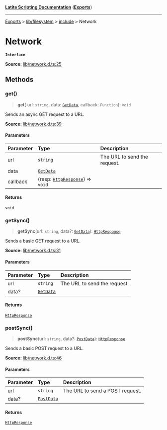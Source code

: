 [**Latite Scripting Documentation**](../../../../README.md) ([**Exports**](../../../../exports.md))

---

[Exports](../../../../exports.md) > [lib/filesystem](../../../index.md) > [include](../index.md) > Network

# Network

**`Interface`**

**Source:** [lib/network.d.ts:25](https://github.com/LatiteScripting/latitescripting.github.io/blob/35e18e6/definitions/lib/network.d.ts#L25)

## Methods

### get()

> **get**(
> url: `string`,
> data: [`GetData`](interface.GetData.md),
> callback: `Function`): `void`

Sends an async GET request to a URL.

**Source:** [lib/network.d.ts:39](https://github.com/LatiteScripting/latitescripting.github.io/blob/35e18e6/definitions/lib/network.d.ts#L39)

#### Parameters

| Parameter | Type                                                          | Description                  |
| :-------- | :------------------------------------------------------------ | :--------------------------- |
| url       | `string`                                                      | The URL to send the request. |
| data      | [`GetData`](interface.GetData.md)                             |                              |
| callback  | (resp: [`HttpResponse`](interface.HttpResponse.md)) => `void` |                              |

#### Returns

`void`

### getSync()

> **getSync**(url: `string`, data?: [`GetData`](interface.GetData.md)): [`HttpResponse`](interface.HttpResponse.md)

Sends a basic GET request to a URL.

**Source:** [lib/network.d.ts:31](https://github.com/LatiteScripting/latitescripting.github.io/blob/35e18e6/definitions/lib/network.d.ts#L31)

#### Parameters

| Parameter | Type                              | Description                  |
| :-------- | :-------------------------------- | :--------------------------- |
| url       | `string`                          | The URL to send the request. |
| data?     | [`GetData`](interface.GetData.md) |                              |

#### Returns

[`HttpResponse`](interface.HttpResponse.md)

### postSync()

> **postSync**(url: `string`, data?: [`PostData`](interface.PostData.md)): [`HttpResponse`](interface.HttpResponse.md)

Sends a basic POST request to a URL.

**Source:** [lib/network.d.ts:46](https://github.com/LatiteScripting/latitescripting.github.io/blob/35e18e6/definitions/lib/network.d.ts#L46)

#### Parameters

| Parameter | Type                                | Description                     |
| :-------- | :---------------------------------- | :------------------------------ |
| url       | `string`                            | The URL to send a POST request. |
| data?     | [`PostData`](interface.PostData.md) |                                 |

#### Returns

[`HttpResponse`](interface.HttpResponse.md)
